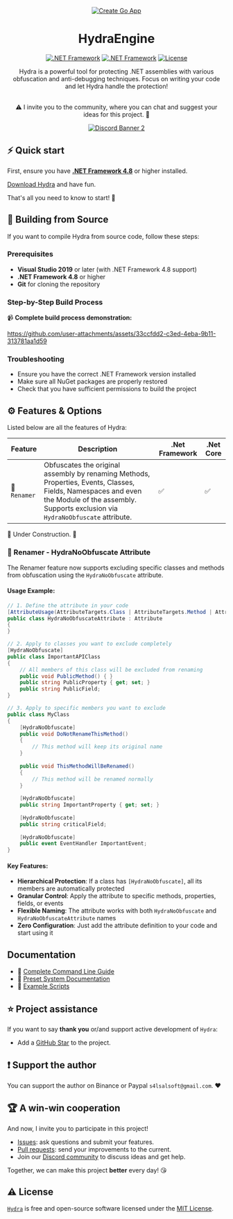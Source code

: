 <div align="center">
 
[![Create Go App][repo_logo_img]][repo_url]
 
# HydraEngine

[![.NET Framework][dotnet_version_img]][dotnet_dev_url]
[![.NET Framework][dotnet_core_version_img]][dotnet_dev_url]
[![License][repo_license_img]][repo_license_url]

Hydra is a powerful tool for protecting .NET assemblies with various obfuscation and anti-debugging techniques. Focus on writing your code and let Hydra handle the protection!
<br><br>

⚠️ I invite you to the community, where you can chat and suggest your ideas for this project. 💌 
 
[![Discord Banner 2](https://discord.com/api/guilds/1327640073348317235/widget.png?style=banner2)](https://discord.gg/kmU8d3WDgm)
</div>



## ⚡️ Quick start

First, ensure you have **[.NET Framework 4.8](https://go.microsoft.com/fwlink/?linkid=2088631)** or higher installed.

[Download Hydra](https://github.com/DestroyerDarkNess/Hydra/releases/) and have fun.
 
That's all you need to know to start! 🎉

## 🔨 Building from Source

If you want to compile Hydra from source code, follow these steps:

### Prerequisites
- **Visual Studio 2019** or later (with .NET Framework 4.8 support)
- **.NET Framework 4.8** or higher
- **Git** for cloning the repository

### Step-by-Step Build Process
 📹 **Complete build process demonstration:**

https://github.com/user-attachments/assets/33ccfdd2-c3ed-4eba-9b11-313781aa1d59

### Troubleshooting
- Ensure you have the correct .NET Framework version installed
- Make sure all NuGet packages are properly restored
- Check that you have sufficient permissions to build the project

## ⚙️ Features & Options

Listed below are all the features of Hydra:
 
| Feature| Description                                              | .Net Framework   | .Net Core | 
| ------ | -------------------------------------------------------- | ---------------- | --------- |
| 🔄 `Renamer`   | Obfuscates the original assembly by renaming Methods, Properties, Events, Classes, Fields, Namespaces and even the Module of the assembly. Supports exclusion via `HydraNoObfuscate` attribute.             | ✅ | ✅  |  

🚧 Under Construction. 🚧

### 🔄 Renamer - HydraNoObfuscate Attribute

The Renamer feature now supports excluding specific classes and methods from obfuscation using the `HydraNoObfuscate` attribute.

#### Usage Example:

```csharp
// 1. Define the attribute in your code
[AttributeUsage(AttributeTargets.Class | AttributeTargets.Method | AttributeTargets.Property | AttributeTargets.Field | AttributeTargets.Event)]
public class HydraNoObfuscateAttribute : Attribute
{
}

// 2. Apply to classes you want to exclude completely
[HydraNoObfuscate]
public class ImportantAPIClass
{
    // All members of this class will be excluded from renaming
    public void PublicMethod() { }
    public string PublicProperty { get; set; }
    public string PublicField;
}

// 3. Apply to specific members you want to exclude
public class MyClass
{
    [HydraNoObfuscate]
    public void DoNotRenameThisMethod() 
    {
        // This method will keep its original name
    }
    
    public void ThisMethodWillBeRenamed() 
    {
        // This method will be renamed normally
    }
    
    [HydraNoObfuscate]
    public string ImportantProperty { get; set; }
    
    [HydraNoObfuscate]
    public string criticalField;
    
    [HydraNoObfuscate]
    public event EventHandler ImportantEvent;
}
```

#### Key Features:
- **Hierarchical Protection**: If a class has `[HydraNoObfuscate]`, all its members are automatically protected
- **Granular Control**: Apply the attribute to specific methods, properties, fields, or events
- **Flexible Naming**: The attribute works with both `HydraNoObfuscate` and `HydraNoObfuscateAttribute` names
- **Zero Configuration**: Just add the attribute definition to your code and start using it
 
## Documentation

- 📖 [Complete Command Line Guide](Hydra/COMMANDLINE_README.md)
- 📝 [Preset System Documentation](Hydra/PRESETS_README.md)
- 📁 [Example Scripts](Hydra/Examples/)

## ⭐️ Project assistance

If you want to say **thank you** or/and support active development of `Hydra`:

- Add a [GitHub Star][repo_url] to the project.

## ❗️ Support the author

You can support the author on Binance or Paypal `s4lsalsoft@gmail.com`. ❤️

## 🏆 A win-win cooperation

And now, I invite you to participate in this project!  

- [Issues][repo_issues_url]: ask questions and submit your features.
- [Pull requests][repo_pull_request_url]: send your improvements to the current.
- Join our [Discord community](https://discord.gg/kmU8d3WDgm) to discuss ideas and get help.

Together, we can make this project **better** every day! 😘

## ⚠️ License

[`Hydra`][repo_url] is free and open-source software licensed under the [MIT License][repo_license_url].

<!-- .NET -->

[dotnet_version_img]: https://img.shields.io/badge/.NET_Framework-violet?style=for-the-badge&logo=dotnet
[dotnet_core_version_img]: https://img.shields.io/badge/.NET_Core-blue?style=for-the-badge&logo=dotnet
[dotnet_dev_url]: https://dotnet.microsoft.com/

<!-- Repository -->
[repo_logo_url]: https://github.com/DestroyerDarkNess/Hydra
[repo_logo_img]: https://github.com/user-attachments/assets/2b36e5d4-0122-4691-9fda-2dfb0acfb7cc
[repo_url]: https://github.com/DestroyerDarkNess/Hydra
[repo_license_url]: https://github.com/DestroyerDarkNess/Hydra/blob/main/LICENSE
[repo_license_img]: https://img.shields.io/badge/license-MIT-red?style=for-the-badge&logo=none
[repo_issues_url]: https://github.com/DestroyerDarkNess/Hydra/issues
[repo_pull_request_url]: https://github.com/DestroyerDarkNess/Hydra/pulls
[repo_discussions_url]: https://github.com/DestroyerDarkNess/Hydra/discussions
[repo_wiki_url]: https://github.com/DestroyerDarkNess/Hydra/wiki

<!-- Author -->

[boosty_url]: https://github.com/DestroyerDarkNess

<!-- Readme links -->

[dev_to_url]: https://dev.to/

